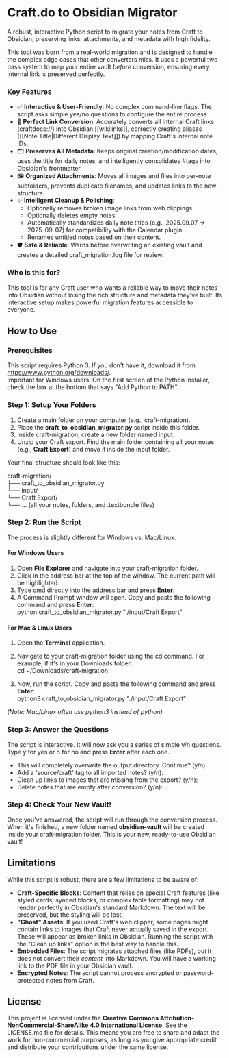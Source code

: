 # **Craft.do to Obsidian Migrator**

A robust, interactive Python script to migrate your notes from Craft to Obsidian, preserving links, attachments, and metadata with high fidelity.

This tool was born from a real-world migration and is designed to handle the complex edge cases that other converters miss. It uses a powerful two-pass system to map your entire vault *before* conversion, ensuring every internal link is preserved perfectly.

### **Key Features**

* ✅ **Interactive & User-Friendly**: No complex command-line flags. The script asks simple yes/no questions to configure the entire process.  
* 🔗 **Perfect Link Conversion**: Accurately converts all internal Craft links (craftdocs://) into Obsidian \[\[wikilinks\]\], correctly creating aliases (\[\[Note Title|Different Display Text\]\]) by mapping Craft's internal note IDs.  
* 🗂️ **Preserves All Metadata**: Keeps original creation/modification dates, uses the title for daily notes, and intelligently consolidates \#tags into Obsidian's frontmatter.  
* 🖼️ **Organized Attachments**: Moves all images and files into per-note subfolders, prevents duplicate filenames, and updates links to the new structure.  
* ✨ **Intelligent Cleanup & Polishing**:  
  * Optionally removes broken image links from web clippings.  
  * Optionally deletes empty notes.  
  * Automatically standardizes daily note titles (e.g., 2025.09.07 \-\> 2025-09-07) for compatibility with the Calendar plugin.  
  * Renames untitled notes based on their content.  
* 🛡️ **Safe & Reliable**: Warns before overwriting an existing vault and creates a detailed craft\_migration.log file for review.

### **Who is this for?**

This tool is for any Craft user who wants a reliable way to move their notes into Obsidian without losing the rich structure and metadata they've built. Its interactive setup makes powerful migration features accessible to everyone.

## **How to Use**

### **Prerequisites**

This script requires Python 3\. If you don't have it, download it from https://www.python.org/downloads/.  
Important for Windows users: On the first screen of the Python installer, check the box at the bottom that says "Add Python to PATH".

### **Step 1: Setup Your Folders**

1. Create a main folder on your computer (e.g., craft-migration).  
2. Place the **craft\_to\_obsidian\_migrator.py** script inside this folder.  
3. Inside craft-migration, create a new folder named input.  
4. Unzip your Craft export. Find the main folder containing all your notes (e.g., **Craft Export**) and move it inside the input folder.

Your final structure should look like this:

craft-migration/  
├── craft\_to\_obsidian\_migrator.py  
└── input/  
    └── Craft Export/  
        └── ... (all your notes, folders, and .textbundle files)

### **Step 2: Run the Script**

The process is slightly different for Windows vs. Mac/Linux.

#### **For Windows Users**

1. Open **File Explorer** and navigate into your craft-migration folder.  
2. Click in the address bar at the top of the window. The current path will be highlighted.  
3. Type cmd directly into the address bar and press **Enter**.  
4. A Command Prompt window will open. Copy and paste the following command and press **Enter**:  
   python craft\_to\_obsidian\_migrator.py "./input/Craft Export"

#### **For Mac & Linux Users**

1. Open the **Terminal** application.  
2. Navigate to your craft-migration folder using the cd command. For example, if it's in your Downloads folder:  
   cd \~/Downloads/craft-migration

3. Now, run the script. Copy and paste the following command and press **Enter**:  
   python3 craft\_to\_obsidian\_migrator.py "./input/Craft Export"

*(Note: Mac/Linux often use python3 instead of python)*

### **Step 3: Answer the Questions**

The script is interactive. It will now ask you a series of simple y/n questions. Type y for yes or n for no and press **Enter** after each one.

* This will completely overwrite the output directory. Continue? (y/n):  
* Add a 'source/craft' tag to all imported notes? (y/n):  
* Clean up links to images that are missing from the export? (y/n):  
* Delete notes that are empty after conversion? (y/n):

### **Step 4: Check Your New Vault\!**

Once you've answered, the script will run through the conversion process. When it's finished, a new folder named **obsidian-vault** will be created inside your craft-migration folder. This is your new, ready-to-use Obsidian vault\!

## **Limitations**

While this script is robust, there are a few limitations to be aware of:

* **Craft-Specific Blocks**: Content that relies on special Craft features (like styled cards, synced blocks, or complex table formatting) may not render perfectly in Obsidian's standard Markdown. The text will be preserved, but the styling will be lost.  
* **"Ghost" Assets**: If you used Craft's web clipper, some pages might contain links to images that Craft never actually saved in the export. These will appear as broken links in Obsidian. Running the script with the "Clean up links" option is the best way to handle this.  
* **Embedded Files**: The script migrates attached files (like PDFs), but it does not convert their *content* into Markdown. You will have a working link to the PDF file in your Obsidian vault.  
* **Encrypted Notes**: The script cannot process encrypted or password-protected notes from Craft.

## **License**

This project is licensed under the **Creative Commons Attribution-NonCommercial-ShareAlike 4.0 International License**. See the LICENSE.md file for details. This means you are free to share and adapt the work for non-commercial purposes, as long as you give appropriate credit and distribute your contributions under the same license.
